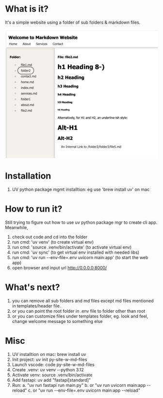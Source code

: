 # What is it? 
It's a simple website using a folder of sub folders & markdown files. 

![alt text](screen.png)

# Installation 
1. UV python package mgmt installtion: eg use 'brew install uv' on mac

# How to run it? 
Still trying to figure out how to use uv python package mgr to create cli app. Meanwhile,  
1. check out code and cd into the folder 
2. run cmd: 'uv venv' (to create virtual env)
3. run cmd: 'source .venv/bin/activate' (to activate virtual env)
4. run cmd: 'uv sync' (to get virtual env installed with needed libs)
5. run cmd: 'uv run --env-file=.env uvicorn main:app' (to start the web app)
6. open browser and input url http://0.0.0.0:8000/

# What's next? 
1. you can remove all sub folders and md files except md files mentioned in templates/header file. 
2. or you can point the root folder in .env file to folder other than root
3. or you can customize files under templates folder, eg. look and feel, change welcome message to something else

# Misc
1. UV installtion on mac: brew install uv
2. Init project: uv init py-site-w-md-files
3. Launch vscode: code py-site-w-md-files
4. Create .venv: uv venv --python 3.12
5. Activate venv: source .venv/bin/activate
6. Add fastapi: uv add "fastapi[standard]"
8. Run: 
    a. "uv run fastapi run main.py"
    b. or "uv run uvicorn main:app --reload"
    c. or "uv run --env-file=.env uvicorn main:app --reload"





